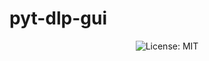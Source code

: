 # pyt-dlp-gui

<div align="center">

![License: MIT](https://img.shields.io/badge/License-MIT-yellow.svg)

</div>
